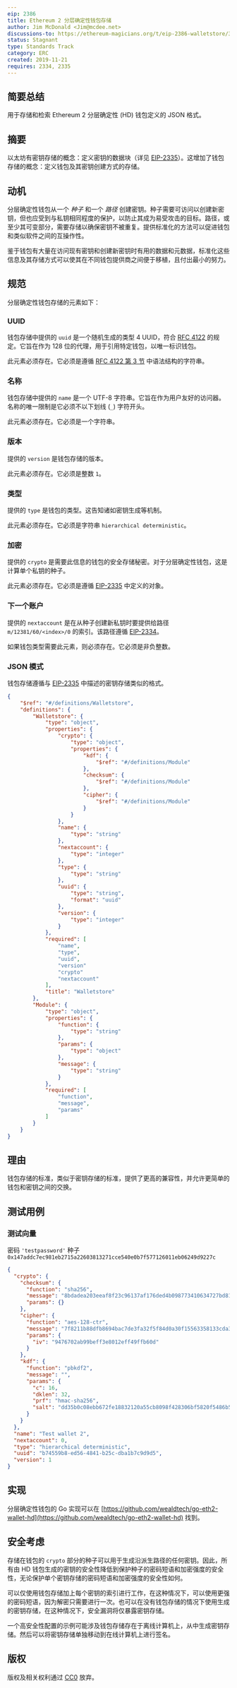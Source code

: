 ```yaml
---
eip: 2386
title: Ethereum 2 分层确定性钱包存储
author: Jim McDonald <Jim@mcdee.net>
discussions-to: https://ethereum-magicians.org/t/eip-2386-walletstore/3792
status: Stagnant
type: Standards Track
category: ERC
created: 2019-11-21
requires: 2334, 2335
---
```


## 简要总结

用于存储和检索 Ethereum 2 分层确定性 (HD) 钱包定义的 JSON 格式。

## 摘要

以太坊有密钥存储的概念：定义密钥的数据块（详见 [EIP-2335](https://eips.ethereum.org/EIPS/eip-2335)）。这增加了钱包存储的概念：定义钱包及其密钥创建方式的存储。

## 动机

分层确定性钱包从一个 *种子* 和一个 *路径* 创建密钥。种子需要可访问以创建新密钥，但也应受到与私钥相同程度的保护，以防止其成为易受攻击的目标。路径，或至少其可变部分，需要存储以确保密钥不被重复。提供标准化的方法可以促进钱包和类似软件之间的互操作性。

鉴于钱包有大量在访问现有密钥和创建新密钥时有用的数据和元数据，标准化这些信息及其存储方式可以使其在不同钱包提供商之间便于移植，且付出最小的努力。

## 规范

分层确定性钱包存储的元素如下：

### UUID

钱包存储中提供的 `uuid` 是一个随机生成的类型 4 UUID，符合 [RFC 4122](https://tools.ietf.org/html/rfc4122) 的规定。它旨在作为 128 位的代理，用于引用特定钱包，以唯一标识钱包。

此元素必须存在。它必须是遵循 [RFC 4122 第 3 节](https://tools.ietf.org/html/rfc4122#section-3) 中语法结构的字符串。

### 名称

钱包存储中提供的 `name` 是一个 UTF-8 字符串。它旨在作为用户友好的访问器。名称的唯一限制是它必须不以下划线 (`_`) 字符开头。

此元素必须存在。它必须是一个字符串。

### 版本

提供的 `version` 是钱包存储的版本。

此元素必须存在。它必须是整数 `1`。

### 类型

提供的 `type` 是钱包的类型。这告知诸如密钥生成等机制。

此元素必须存在。它必须是字符串 `hierarchical deterministic`。

### 加密

提供的 `crypto` 是需要此信息的钱包的安全存储秘密。对于分层确定性钱包，这是计算单个私钥的种子。

此元素必须存在。它必须是遵循 [EIP-2335](https://eips.ethereum.org/EIPS/eip-2335) 中定义的对象。

### 下一个账户

提供的 `nextaccount` 是在从种子创建新私钥时要提供给路径 `m/12381/60/<index>/0` 的索引。该路径遵循 [EIP-2334](https://eips.ethereum.org/EIPS/eip-2334)。

如果钱包类型需要此元素，则必须存在。它必须是非负整数。

### JSON 模式

钱包存储遵循与 [EIP-2335](https://eips.ethereum.org/EIPS/eip-2335) 中描述的密钥存储类似的格式。

```json
{
    "$ref": "#/definitions/Walletstore",
    "definitions": {
        "Walletstore": {
            "type": "object",
            "properties": {
                "crypto": {
                    "type": "object",
                    "properties": {
                        "kdf": {
                            "$ref": "#/definitions/Module"
                        },
                        "checksum": {
                            "$ref": "#/definitions/Module"
                        },
                        "cipher": {
                            "$ref": "#/definitions/Module"
                        }
                    }
                },
                "name": {
                    "type": "string"
                },
                "nextaccount": {
                    "type": "integer"
                },
                "type": {
                    "type": "string"
                },
                "uuid": {
                    "type": "string",
                    "format": "uuid"
                },
                "version": {
                    "type": "integer"
                }
            },
            "required": [
                "name",
                "type",
                "uuid",
                "version"
                "crypto"
                "nextaccount"
            ],
            "title": "Walletstore"
        },
        "Module": {
            "type": "object",
            "properties": {
                "function": {
                    "type": "string"
                },
                "params": {
                    "type": "object"
                },
                "message": {
                    "type": "string"
                }
            },
            "required": [
                "function",
                "message",
                "params"
            ]
        }
    }
}
```

## 理由

钱包存储的标准，类似于密钥存储的标准，提供了更高的兼容性，并允许更简单的钱包和密钥之间的交换。

## 测试用例

### 测试向量

密码 `'testpassword'`
种子 `0x147addc7ec981eb2715a22603813271cce540e0b7f577126011eb06249d9227c`

```json
{
  "crypto": {
    "checksum": {
      "function": "sha256",
      "message": "8bdadea203eeaf8f23c96137af176ded4b098773410634727bd81c4e8f7f1021",
      "params": {}
    },
    "cipher": {
      "function": "aes-128-ctr",
      "message": "7f8211b88dfb8694bac7de3fa32f5f84d0a30f15563358133cda3b287e0f3f4a",
      "params": {
        "iv": "9476702ab99beff3e8012eff49ffb60d"
      }
    },
    "kdf": {
      "function": "pbkdf2",
      "message": "",
      "params": {
        "c": 16,
        "dklen": 32,
        "prf": "hmac-sha256",
        "salt": "dd35b0c08ebb672fe18832120a55cb8098f428306bf5820f5486b514f61eb712"
      }
    }
  },
  "name": "Test wallet 2",
  "nextaccount": 0,
  "type": "hierarchical deterministic",
  "uuid": "b74559b8-ed56-4841-b25c-dba1b7c9d9d5",
  "version": 1
}
```

## 实现

分层确定性钱包的 Go 实现可以在 [https://github.com/wealdtech/go-eth2-wallet-hd](https://github.com/wealdtech/go-eth2-wallet-hd) 找到。

## 安全考虑

存储在钱包的 `crypto` 部分的种子可以用于生成沿派生路径的任何密钥。因此，所有由 HD 钱包生成的密钥的安全性降低到保护种子的密码短语和加密强度的安全性，无论保护单个密钥存储的密码短语和加密强度的安全性如何。

可以仅使用钱包存储加上每个密钥的索引进行工作，在这种情况下，可以使用更强的密码短语，因为解密只需要进行一次。也可以在没有钱包存储的情况下使用生成的密钥存储，在这种情况下，安全漏洞将仅暴露密钥存储。

一个高安全性配置的示例可能涉及钱包存储存在于离线计算机上，从中生成密钥存储。然后可以将密钥存储单独移动到在线计算机上进行签名。

## 版权

版权及相关权利通过 [CC0](../LICENSE.md) 放弃。